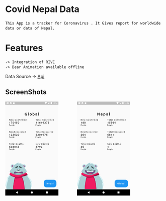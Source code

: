 # Covid Nepal Data

    This App is a tracker for Coronavirus . It Gives report for worldwide data or data of Nepal.

# Features
    -> Integration of RIVE
    -> Bear Animation available offline

Data Source -> [Api](https://api.covid19api.com)

## ScreenShots     
<pre>
<img src = "Screenshots/home.png" height ="300" >       <img src = "Screenshots/nepal.png" height = "300">
</pre>
